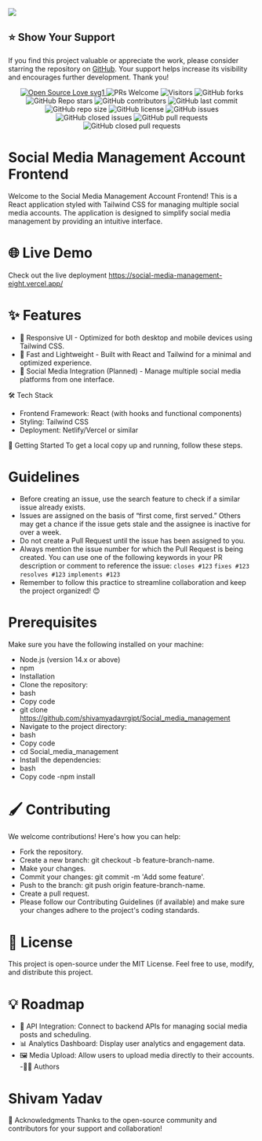 
<img  src="https://readme-typing-svg.herokuapp.com?color=45ffaa&center=true&vCenter=true&size=40&width=900&height=80&lines=Welcome+To+Social+Media+Management"/>

## ⭐️ Show Your Support
If you find this project valuable or appreciate the work, please consider starring the repository on [GitHub](https://github.com/shivamyadavrgipt). Your support helps increase its visibility and encourages further development. Thank you!
<div align="center">
  <p>
    <a href="https://github.com/shivamyadavrgipt/Social_media_management">
      <img src="https://badges.frapsoft.com/os/v1/open-source.svg?v=103" alt="Open Source Love svg1" />
    </a>
    <img src="https://img.shields.io/badge/PRs-welcome-brightgreen.svg?style=flat" alt="PRs Welcome" />
    <img src="https://api.visitorbadge.io/api/visitors?path=sk66641%2FAquaGuardians&countColor=%23263759&style=flat" alt="Visitors" />
    <img src="https://img.shields.io/github/forks/shivamyadavrgipt/Social_media_management" alt="GitHub forks" />
    <img src="https://img.shields.io/github/stars/shivamyadavrgipt/Social_media_management" alt="GitHub Repo stars" />
    <img src="https://img.shields.io/github/contributors/shivamyadavrgipt/Social_media_management" alt="GitHub contributors" />
    <img src="https://img.shields.io/github/last-commit/shivamyadavrgipt/Social_media_management" alt="GitHub last commit" />
    <img src="https://img.shields.io/github/repo-size/shivamyadavrgipt/Social_media_management" alt="GitHub repo size" />
    <img src="https://img.shields.io/github/license/shivamyadavrgipt/Social_media_management" alt="GitHub license" />
    <img src="https://img.shields.io/github/issues/shivamyadavrgipt/Social_media_management" alt="GitHub issues" />
    <img src="https://img.shields.io/github/issues-closed-raw/shivamyadavrgipt/Social_media_management" alt="GitHub closed issues" />
    <img src="https://img.shields.io/github/issues-pr/shivamyadavrgipt/Social_media_management" alt="GitHub pull requests" />
    <img src="https://img.shields.io/github/issues-pr-closed/shivamyadavrgipt/Social_media_management" alt="GitHub closed pull requests" />
  </p>
</div>

# Social Media Management Account Frontend
Welcome to the Social Media Management Account Frontend! This is a React application styled with Tailwind CSS for managing multiple social media accounts. The application is designed to simplify social media management by providing an intuitive interface.

# 🌐 Live Demo
Check out the live deployment https://social-media-management-eight.vercel.app/
# ✨ Features
- 📱 Responsive UI - Optimized for both desktop and mobile devices using Tailwind CSS.
- 🚀 Fast and Lightweight - Built with React and Tailwind for a minimal and optimized experience.
- 🔄 Social Media Integration (Planned) - Manage multiple social media platforms from one interface.

🛠️ Tech Stack
* Frontend Framework: React (with hooks and functional components)
* Styling: Tailwind CSS
* Deployment: Netlify/Vercel or similar

🚀 Getting Started
To get a local copy up and running, follow these steps.

# Guidelines

- Before creating an issue, use the search feature to check if a similar issue already exists.
- Issues are assigned on the basis of “first come, first served.” Others may get a chance if the issue gets stale and the assignee is inactive for over a week.
- Do not create a Pull Request until the issue has been assigned to you.
- Always mention the issue number for which the Pull Request is being created. You can use one of the following keywords in your PR description or comment to reference the issue:
`closes #123` `fixes #123` `resolves #123` `implements #123`
- Remember to follow this practice to streamline collaboration and keep the project organized! 😊

# Prerequisites
Make sure you have the following installed on your machine:

- Node.js (version 14.x or above)
- npm
- Installation
- Clone the repository:
- bash
- Copy code
- git clone https://github.com/shivamyadavrgipt/Social_media_management
- Navigate to the project directory:
- bash
- Copy code
- cd Social_media_management
- Install the dependencies:
- bash
- Copy code
-npm install

# 🖌️ Contributing
We welcome contributions! Here's how you can help:

- Fork the repository.
- Create a new branch: git checkout -b feature-branch-name.
- Make your changes.
- Commit your changes: git commit -m 'Add some feature'.
- Push to the branch: git push origin feature-branch-name.
- Create a pull request.
- Please follow our Contributing Guidelines (if available) and make sure your changes adhere to the project's coding standards.

# 📝 License
This project is open-source under the MIT License. Feel free to use, modify, and distribute this project.

# 💡 Roadmap
- 🔌 API Integration: Connect to backend APIs for managing social media posts and scheduling.
- 📊 Analytics Dashboard: Display user analytics and engagement data.
- 🖼️ Media Upload: Allow users to upload media directly to their accounts.
-👨‍💻 Authors
# Shivam Yadav
🙏 Acknowledgments
Thanks to the open-source community and contributors for your support and collaboration!
